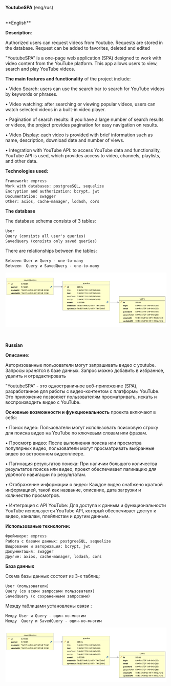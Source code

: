**YoutubeSPA**
(eng/rus)

</br>
**English**

**Description**: 

Authorized users can request videos from Youtube. Requests are stored in the database. Request can be added to favorites, deleted and edited


"YoutubeSPA" is a one-page web application (SPA) designed to work with video content from the YouTube platform. This app allows users to view, search and play YouTube videos.

**The main features and functionality** of the project include:

&bull; Video Search: users can use the search bar to search for YouTube videos by keywords or phrases.
 
&bull; Video watching: after searching or viewing popular videos, users can watch selected videos in a built-in video player.

&bull; Pagination of search results: if you have a large number of search results or videos, the project provides pagination for easy navigation on results.

&bull; Video Display: each video is provided with brief information such as name, description, download date and number of views.

&bull; Integration with YouTube API: to access YouTube data and functionality, YouTube API is used, which provides access to video, channels, playlists, and other data.


**Technologies used:** 

    Framework: express
    Work with databases: postgreeSQL, sequelize
    Encryption and authorization: bcrypt, jwt
    Documentation: swagger 
    Other: axios, cache-manager, lodash, cors

**The database**

The database schema consists of 3 tables:

    User
    Query (consists all user's queries)
    SavedQuery (consists only saved queries)

There are relationships between the tables:

    Between User и Query - one-to-many
    Between  Query и SavedQuery - one-to-many


![alt text](README.image/DBSchema.jpg)


</br>

**Russian**

**Описание**: 

Авторизованные пользователи могут запрашивать видео с youtube. Запросы хранятся в базе данных. Запрос можно добавить в избранное, удалить и отредактировать


"YoutubeSPA" - это одностраничное веб-приложение (SPA), разработанное для работы с видео-контентом с платформы YouTube. Это приложение позволяет пользователям просматривать, искать и воспроизводить видео с YouTube.


**Основные возможности и функциональность** проекта включают в себя:

&bull; Поиск видео: Пользователи могут использовать поисковую строку  для поиска видео на YouTube по ключевым словам или фразам. 
 
&bull; Просмотр видео: После выполнения поиска или просмотра популярных видео, пользователи могут просматривать выбранные видео во встроенном видеоплеере.

&bull; Пагинация результатов поиска: При наличии большого количества результатов поиска или видео, проект обеспечивает пагинацию для удобного навигации по результатам.

&bull; Отображение информации о видео: Каждое видео снабжено краткой информацией, такой как название, описание, дата загрузки и количество просмотров.

&bull; Интеграция с API YouTube: Для доступа к данным и функциональности YouTube используется YouTube API, который обеспечивает доступ к видео, каналам, плейлистам и другим данным.


**Использованые технологии:** 

    Фреймворк: express
    Работа с базами данных: postgreeSQL, sequelize
    Шифрование и авторизация: bcrypt, jwt
    Документация: swagger 
    Другие: axios, cache-manager, lodash, cors

**База данных**

Схема базы данных состоит из 3-х таблиц: 

    User (пользователи)
    Query (со всеми запросами пользователя)
    SavedQuery (с сохраненными запросами)

Между таблицами установлены связи : 

    Между User и Query - один-ко-многим
    Между  Query и SavedQuery - один-ко-многим


![alt text](README.image/DBSchema.jpg)

